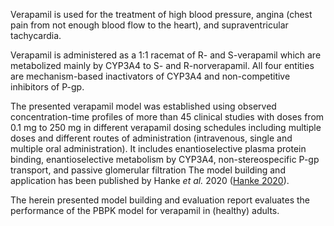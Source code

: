 Verapamil is used for the treatment of high blood pressure, angina (chest pain from not enough blood flow to the heart), and supraventricular tachycardia.

Verapamil is administered as a 1:1 racemat of R- and S-verapamil which are metabolized mainly by CYP3A4 to S- and R-norverapamil. All four entities are mechanism-based inactivators of CYP3A4 and non-competitive inhibitors of P-gp. 

The presented verapamil model was established using observed concentration-time profiles of more than 45 clinical studies with doses from 0.1 mg to 250 mg in different verapamil dosing schedules including multiple doses and different routes of administration (intravenous, single and multiple oral administration). It includes enantioselective plasma protein binding, enantioselective metabolism by CYP3A4, non-stereospecific P-gp transport, and passive glomerular filtration 
The model building and application has been published by Hanke *et al.* 2020 ([Hanke 2020](#5-references)). 

The herein presented model building and evaluation report evaluates the performance of the PBPK model for verapamil in (healthy) adults. 

